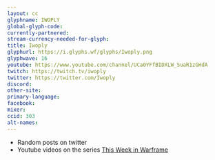 ```yaml
---
layout: cc
glyphname: IWOPLY
global-glyph-code: 
currently-partnered: 
stream-currency-needed-for-glyph: 
title: Iwoply
glyphurl: https://i.glyphs.wf/glyphs/Iwoply.png
glyphwave: 16
youtube: https://www.youtube.com/channel/UCa0YFfBIDXLW_SuaR1zGHdA
twitch: https://twitch.tv/iwoply
twitter: https://twitter.com/Iwoply
discord: 
other-site: 
primary-language: 
facebook: 
mixer: 
ccid: 303
alt-names: 
---
```

* Random posts on twitter
* Youtube videos on the series [This Week in Warframe](https://www.youtube.com/playlist?list=PL77Z7WRW-YK-xvMlDBPqgGsDvGLd4-IbN)
